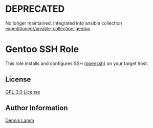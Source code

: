 # DEPRECATED

No longer maintained. Integrated into ansible collection [expeditioneer/ansible-collection-gentoo](expeditioneer/ansible-collection-gentoo).
# Gentoo SSH Role

This role installs and configures SSH ([openssh](https://packages.gentoo.org/packages/net-misc/openssh)) on your target host.

## License

[GPL-3.0 License](LICENSE)

## Author Information

[Dennis Lamm](https://github.com/expeditioneer/)
